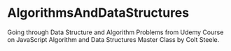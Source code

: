 # AlgorithmsAndDataStructures
Going through Data Structure and Algorithm Problems from Udemy Course on JavaScript Algorithm and Data Structures Master Class by Colt Steele.  
